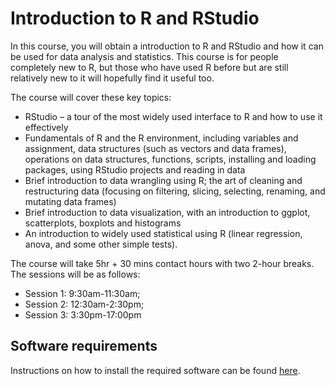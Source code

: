 # Introduction to R and RStudio

In this course, you will obtain a introduction to R and RStudio and how it can be used for data analysis and statistics. This course is for people completely new to R, but those who have used R before but are still relatively new to it will hopefully find it useful too.

The course will cover these key topics:

* RStudio – a tour of the most widely used interface to R and how to use it effectively
* Fundamentals of R and the R environment, including variables and assignment, data structures (such as vectors and data frames), operations on data structures, functions, scripts, installing and loading packages, using RStudio projects and reading in data
* Brief introduction to data wrangling using R; the art of cleaning and restructuring data (focusing on filtering, slicing, selecting, renaming, and mutating data frames)
* Brief introduction to data visualization, with an introduction to ggplot, scatterplots, boxplots and histograms
* An introduction to widely used statistical using R (linear regression, anova, and some other simple tests).

The course will take 5hr + 30 mins contact hours with two 2-hour breaks. The sessions will be as follows:

* Session 1: 9:30am-11:30am;
* Session 2: 12:30am-2:30pm;
* Session 3: 3:30pm-17:00pm

## Software requirements

Instructions on how to install the required software can be found [here](software.md).
